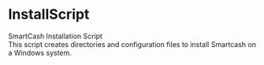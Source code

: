 # InstallScript
SmartCash Installation Script<br>
This script creates directories and configuration files to install Smartcash on a Windows system.
